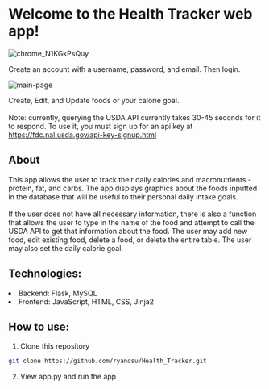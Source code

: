 <h1>Welcome to the Health Tracker web app!</h1>

![chrome_N1KGkPsQuy](https://github.com/ryanosu/CS361/assets/86269596/98a58109-d538-4bd2-929d-851758a2f0bc)

Create an account with a username, password, and email. Then login.

![main-page](https://github.com/ryanosu/Health_Tracker/assets/86269596/c51d6c4f-9032-4609-91ec-22970b5636a5)

Create, Edit, and Update foods or your calorie goal. <br><br> Note: currently, querying the USDA API currently takes 30-45 seconds for it to respond. To use it, you must sign up for an api key at https://fdc.nal.usda.gov/api-key-signup.html

<h2>About</h2>
This app allows the user to track their daily calories and macronutrients - protein, fat, and carbs. The app displays graphics about the foods inputted in the database that will be useful to their personal daily intake goals. <br> <br> If the user does not have all necessary information, there is also a function that allows the user to type in the name of the food and attempt to call the USDA API to get that information about the food. The user may add new food, edit existing food, delete a food, or delete the entire table. The user may also set the daily calorie goal. 

<h2>Technologies:</h2>
<li>Backend: Flask, MySQL</li>
<li>Frontend: JavaScript, HTML, CSS, Jinja2</li>

<h2>How to use:</h2>

1. Clone this repository

```sh
git clone https://github.com/ryanosu/Health_Tracker.git
```

2. View app.py and run the app
